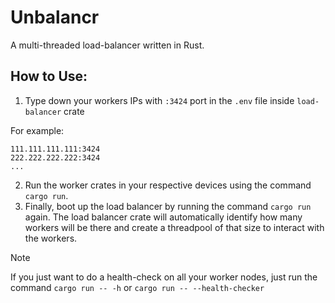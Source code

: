 # Unbalancr

A multi-threaded load-balancer written in Rust.

## How to Use:
1. Type down your workers IPs with `:3424` port in the `.env` file inside `load-balancer` crate

For example:
```
111.111.111.111:3424
222.222.222.222:3424
...
```
2. Run the worker crates in your respective devices using the command `cargo run`.
3. Finally, boot up the load balancer by running the command `cargo run` again. The load balancer crate will automatically identify how many workers will be there and create a threadpool of that size to interact with the workers.
> [!NOTE]  
> If you just want to do a health-check on all your worker nodes, just run the command `cargo run -- -h` or `cargo run -- --health-checker`
